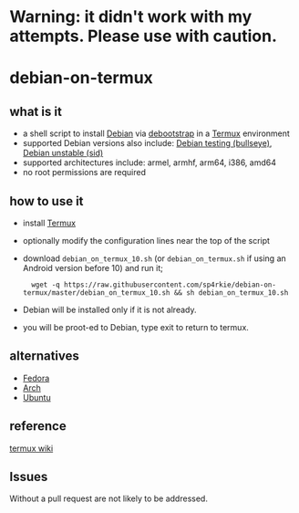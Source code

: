 # Warning: it didn't work with my attempts. Please use with caution.
debian-on-termux
================

what is it
----------

- a shell script to install [Debian](https://www.debian.org) via [debootstrap](https://wiki.debian.org/Debootstrap) in a [Termux](https://wiki.termux.com/wiki/Main_Page) environment
- supported Debian versions also include: [Debian testing (bullseye)](https://www.debian.org/releases/testing/), [Debian unstable (sid)](https://www.debian.org/releases/sid/)
- supported architectures include: armel, armhf, arm64, i386, amd64
- no root permissions are required

how to use it
-------------

- install [Termux](https://termux.com/)
- optionally modify the configuration lines near the top of the script
- download `debian_on_termux_10.sh` (or `debian_on_termux.sh` if using an Android version before 10) and run it;

        wget -q https://raw.githubusercontent.com/sp4rkie/debian-on-termux/master/debian_on_termux_10.sh && sh debian_on_termux_10.sh

- Debian will be installed only if it is not already.
- you will be proot-ed to Debian, type exit to return to termux.


alternatives
------------

- [Fedora](https://github.com/nmilosev/termux-fedora)
- [Arch](https://github.com/sdrausty/termux-archlinux)
- [Ubuntu](https://github.com/Neo-Oli/termux-ubuntu)

reference
----------

[termux wiki](https://wiki.termux.com/wiki/Debian)

Issues
-------
Without a pull request are not likely to be addressed. 

